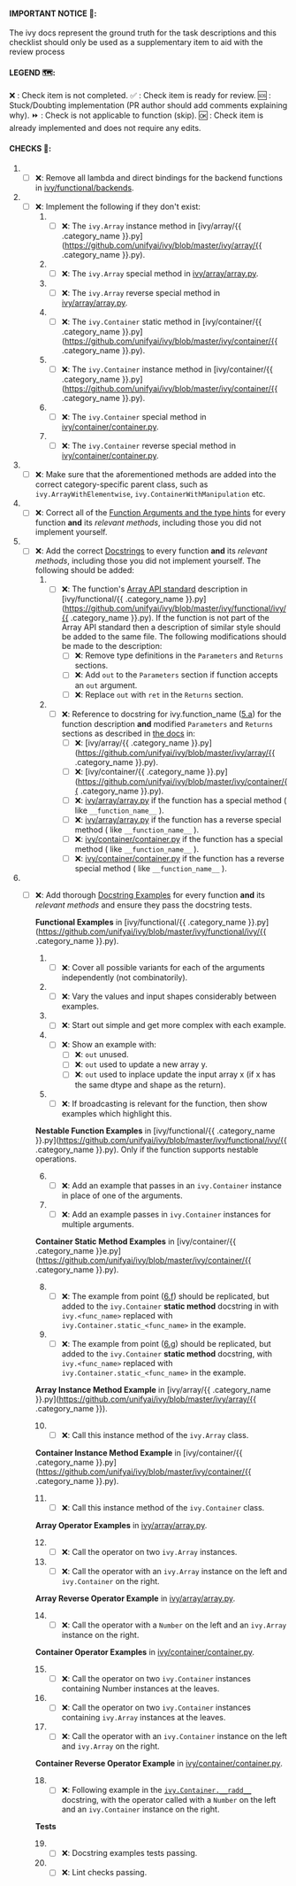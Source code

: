 
#### IMPORTANT NOTICE 🚨:
The ivy docs represent the ground truth for the task descriptions and this checklist should only be used as a supplementary item to aid with the review process

#### LEGEND 🗺:
❌ :  Check item is not completed. 
✅ :  Check item is ready for review.
🆘 :  Stuck/Doubting implementation (PR author should add comments explaining why).
⏩ :  Check is not applicable to function (skip).
🆗 :  Check item is already implemented and does not require any edits.

#### CHECKS 📑:
1. - [ ] ❌:  Remove all lambda and direct bindings for the backend functions in [ivy/functional/backends](https://github.com/unifyai/ivy/tree/master/ivy/functional/backends).
2. - [ ] ❌: Implement the following if they don't exist: 
       1. - [ ]  ❌: The `ivy.Array` instance method in [ivy/array/{{ .category_name }}.py](https://github.com/unifyai/ivy/blob/master/ivy/array/{{ .category_name }}.py).
       2. - [ ]  ❌: The `ivy.Array` special method in [ivy/array/array.py](https://github.com/unifyai/ivy/blob/master/ivy/array/array.py).
       3. - [ ]  ❌: The `ivy.Array` reverse special method in [ivy/array/array.py](https://github.com/unifyai/ivy/blob/master/ivy/array/array.py).
       4. - [ ] ❌: The `ivy.Container` static method in [ivy/container/{{ .category_name }}.py](https://github.com/unifyai/ivy/blob/master/ivy/container/{{ .category_name }}.py).
       5. - [ ] ❌: The `ivy.Container` instance method in [ivy/container/{{ .category_name }}.py](https://github.com/unifyai/ivy/blob/master/ivy/container/{{ .category_name }}.py).
       6. - [ ]  ❌:  The `ivy.Container` special method in [ivy/container/container.py](https://github.com/unifyai/ivy/blob/master/ivy/container/container.py).
       7. - [ ]  ❌: The `ivy.Container` reverse special method in [ivy/container/container.py](https://github.com/unifyai/ivy/blob/master/ivy/container/container.py).
3. - [ ] ❌:  Make sure that the aforementioned methods are added into the correct category-specific parent class, such as  `ivy.ArrayWithElementwise`,  `ivy.ContainerWithManipulation`  etc.
4. - [ ] ❌:  Correct all of the  [Function Arguments and the type hints](https://lets-unify.ai/ivy/deep_dive/10_function_arguments.html#function-arguments) for every function  **and**  its  _relevant methods_, including those you did not implement yourself. 
5. - [ ] ❌: Add the correct  [Docstrings](https://lets-unify.ai/ivy/deep_dive/12_docstrings.html#docstrings)  to every function  **and**  its  _relevant methods_, including those you did not implement yourself. The following should be added: 
       1. - [ ] ❌:   <a name="ref1"></a> The function's [Array API standard](https://data-apis.org/array-api/latest/index.html) description in [ivy/functional/{{ .category_name }}.py](https://github.com/unifyai/ivy/blob/master/ivy/functional/ivy/{{ .category_name }}.py). If the function is not part of the Array API standard then a description of similar style should be added to the same file. 
	The following modifications should be made to the description:
              - [ ] ❌:  Remove type definitions in the `Parameters` and `Returns` sections. 
              - [ ] ❌:  Add `out` to the `Parameters` section if function accepts an `out` argument.
              - [ ] ❌:  Replace `out` with `ret` in the `Returns` section.
       2. - [ ] ❌:  Reference to docstring for ivy.function_name ([5.a](#ref1)) for the function description **and** modified `Parameters` and `Returns` sections as described in [the docs](https://lets-unify.ai/ivy/deep_dive/12_docstrings.html#docstrings) in:
              - [ ] ❌:  [ivy/array/{{ .category_name }}.py](https://github.com/unifyai/ivy/blob/master/ivy/array/{{ .category_name }}.py).
              - [ ] ❌:  [ivy/container/{{ .category_name }}.py](https://github.com/unifyai/ivy/blob/master/ivy/container/{{ .category_name }}.py).
              - [ ] ❌:   [ivy/array/array.py](https://github.com/unifyai/ivy/blob/master/ivy/array/array.py) if the function has a special method  ( like `__function_name__` ).
              - [ ] ❌:  [ivy/array/array.py](https://github.com/unifyai/ivy/blob/master/ivy/array/array.py) if the function has a reverse special method  ( like `__function_name__` ).
              - [ ] ❌: [ivy/container/container.py](https://github.com/unifyai/ivy/blob/master/ivy/container/container.py) if the function has a special method ( like `__function_name__` ).
              - [ ] ❌:  [ivy/container/container.py](https://github.com/unifyai/ivy/blob/master/ivy/container/container.py) if the function has a reverse special method  ( like `__function_name__` ).
6. - [ ] ❌: Add thorough  [Docstring Examples](https://lets-unify.ai/ivy/deep_dive/13_docstring_examples.html#docstring-examples)  for every function  **and**  its  _relevant methods_  and ensure they pass the docstring tests.
	
		**Functional Examples** in [ivy/functional/{{ .category_name }}.py](https://github.com/unifyai/ivy/blob/master/ivy/functional/ivy/{{ .category_name }}.py).

		1. - [ ] ❌: Cover all possible variants for each of the arguments independently (not combinatorily).  
	 	2. - [ ] ❌: Vary the values and input shapes considerably between examples.
	 	3. - [ ] ❌: Start out simple and get more complex with each example.
	 	4. - [ ] ❌: Show an example with:  
			   - [ ] ❌: `out` unused.  
			   - [ ] ❌: `out` used to update a new array y.
			   - [ ] ❌: `out` used to inplace update the input array x (if x has the same dtype and shape as the return). 
	 	5. - [ ] ❌: If broadcasting is relevant for the function, then show examples which highlight this. 
		
		**Nestable Function Examples** in [ivy/functional/{{ .category_name }}.py](https://github.com/unifyai/ivy/blob/master/ivy/functional/ivy/{{ .category_name }}.py).
		Only if the function supports nestable operations.
	 	
	 	6. - [ ] ❌: <a name="ref2"></a> Add an example that passes in an  `ivy.Container`  instance in place of one of the arguments. 
	 	7. - [ ] ❌: <a name="ref3"></a> Add an example passes in  `ivy.Container`  instances for multiple arguments.
		
		**Container Static Method Examples** in [ivy/container/{{ .category_name }}e.py](https://github.com/unifyai/ivy/blob/master/ivy/container/{{ .category_name }}.py).

	 	8. - [ ] ❌: The example from point ([6.f](#ref2)) should be replicated, but added to the  `ivy.Container`  **static method** docstring in with  `ivy.<func_name>`  replaced with  `ivy.Container.static_<func_name>`  in the example.
	 	9. - [ ] ❌: The example from point ([6.g](#ref3)) should be replicated, but added to the  `ivy.Container`  **static method** docstring, with  `ivy.<func_name>`  replaced with  `ivy.Container.static_<func_name>`  in the example.
	
		**Array Instance Method Example** in [ivy/array/{{ .category_name }}.py](https://github.com/unifyai/ivy/blob/master/ivy/array/{{ .category_name }}).
	 	
		10. - [ ] ❌: Call this instance method of the  `ivy.Array`  class.
	
		**Container Instance Method Example** in [ivy/container/{{ .category_name }}.py](https://github.com/unifyai/ivy/blob/master/ivy/container/{{ .category_name }}.py).
	 	
		11. - [ ] ❌: Call this instance method of the  `ivy.Container`  class.
		 
		**Array Operator Examples** in [ivy/array/array.py](https://github.com/unifyai/ivy/blob/master/ivy/array/array.py).
	 	
		12. - [ ] ❌: Call the operator on two  `ivy.Array`  instances.
	 	13. - [ ] ❌: Call the operator with an  `ivy.Array`  instance on the left and  `ivy.Container`  on the right.
	
		**Array Reverse Operator Example** in [ivy/array/array.py](https://github.com/unifyai/ivy/blob/master/ivy/array/array.py).
	 	
		14.  - [ ] ❌: Call the operator with a  `Number`  on the left and an  `ivy.Array`  instance on the right.
	
		**Container Operator Examples** in [ivy/container/container.py](https://github.com/unifyai/ivy/blob/master/ivy/container/container.py).
	 	
		15. - [ ] ❌: Call the operator on two `ivy.Container` instances containing Number instances at the leaves.
	 	16. - [ ] ❌: Call the operator on two `ivy.Container` instances containing `ivy.Array` instances at the leaves.
	 	17. - [ ] ❌: Call the operator with an `ivy.Container` instance on the left and `ivy.Array` on the right.

		**Container Reverse Operator Example** in [ivy/container/container.py](https://github.com/unifyai/ivy/blob/master/ivy/container/container.py).

		18. - [ ] ❌: Following example in the [`ivy.Container.__radd__`](https://github.com/unifyai/ivy/blob/e28a3cfd8a4527066d0d92d48a9e849c9f367a39/ivy/container/container.py#L173) docstring, with the operator called with a `Number` on the left and an `ivy.Container` instance on the right.

		**Tests**

		19. - [ ] ❌: Docstring examples tests passing.
		20. - [ ] ❌: Lint checks passing.
